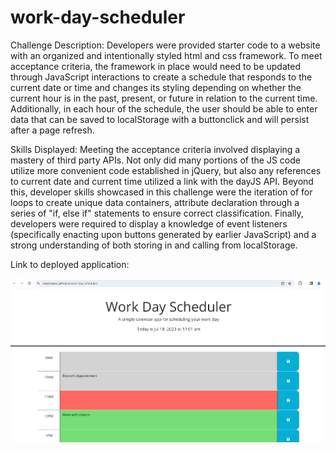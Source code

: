 # work-day-scheduler
Challenge Description: Developers were provided starter code to a website with an organized and intentionally styled html and css framework. To meet acceptance criteria, the framework in place would need to be updated through JavaScript interactions to create a schedule that responds to the current date or time and changes its styling depending on whether the current hour is in the past, present, or future in relation to the current time. Additionally, in each hour of the schedule, the user should be able to enter data that can be saved to localStorage with a buttonclick and will persist after a page refresh.

Skills Displayed: Meeting the acceptance criteria involved displaying a mastery of third party APIs. Not only did many portions of the JS code utilize more convenient code established in jQuery, but also any references to current date and current time utilized a link with the dayJS API. Beyond this, developer skills showcased in this challenge were the iteration of for loops to create unique data containers, attribute declaration through a series of "if, else if" statements to ensure correct classification. Finally, developers were required to display a knowledge of event listeners (specifically enacting upon buttons generated by earlier JavaScript) and a strong understanding of both storing in and calling from localStorage.

Link to deployed application:

![Screenshot](./assets/images/screenshot.png)